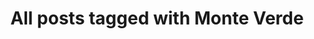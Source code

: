---
layout: tag
title: "All posts tagged with Monte Verde"
permalink: /weblog/tags/monte-verde/
taxonomy: Monte Verde
---